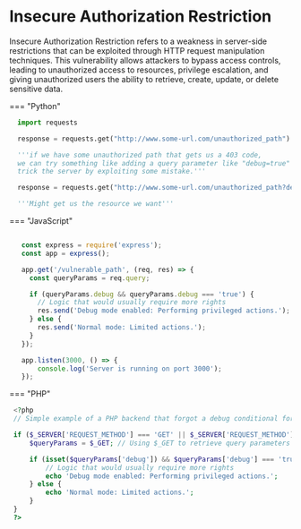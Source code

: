 
# Insecure Authorization Restriction

Insecure Authorization Restriction refers to a weakness in server-side restrictions that can be exploited through HTTP request manipulation techniques. This vulnerability allows attackers to bypass access controls, leading to unauthorized access to resources, privilege escalation, and giving unauthorized users the ability to retrieve, create, update, or delete sensitive data.

=== "Python"
  ```python
    import requests

    response = requests.get("http://www.some-url.com/unauthorized_path")

    '''if we have some unauthorized path that gets us a 403 code,
    we can try something like adding a query parameter like "debug=true" to see if we can
    trick the server by exploiting some mistake.'''

    response = requests.get("http://www.some-url.com/unauthorized_path?debug=true")

    '''Might get us the resource we want'''
  ```
=== "JavaScript"
   ```javascript

      const express = require('express');
      const app = express();

      app.get('/vulnerable_path', (req, res) => {
        const queryParams = req.query;

        if (queryParams.debug && queryParams.debug === 'true') {
          // Logic that would usually require more rights
          res.send('Debug mode enabled: Performing privileged actions.');
        } else {
          res.send('Normal mode: Limited actions.');
        }
      });

      app.listen(3000, () => {
          console.log('Server is running on port 3000');
      });
   ```
=== "PHP"
   ```php
    <?php
    // Simple example of a PHP backend that forgot a debug conditional for debugging purposes

    if ($_SERVER['REQUEST_METHOD'] === 'GET' || $_SERVER['REQUEST_METHOD'] === 'POST') {
        $queryParams = $_GET; // Using $_GET to retrieve query parameters from the URL

        if (isset($queryParams['debug']) && $queryParams['debug'] === 'true') {
            // Logic that would usually require more rights
            echo 'Debug mode enabled: Performing privileged actions.';
        } else {
            echo 'Normal mode: Limited actions.';
        }
    }
    ?>
   ```